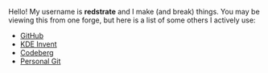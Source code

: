 Hello! My username is **redstrate** and I make (and break) things. You may be viewing this from one forge, but here is a list of some others I actively use:

* [GitHub](https://github.com/redstrate)
* [KDE Invent](https://invent.kde.org/redstrate/)
* [Codeberg](https://codeberg.org/redstrate/)
* [Personal Git](https://code.ryne.moe/redstrate)
